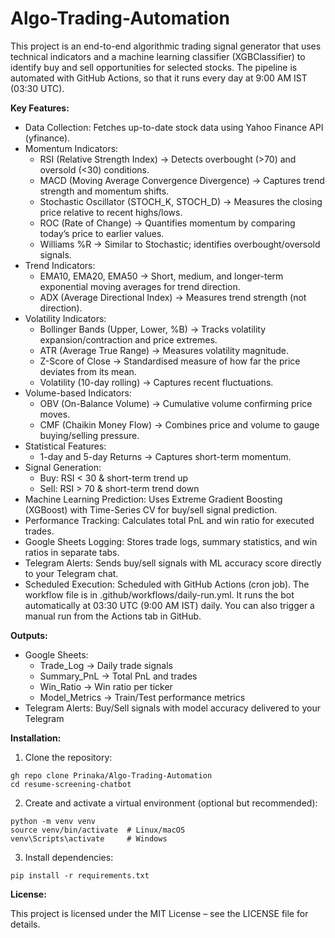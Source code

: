# Algo-Trading-Automation
This project is an end-to-end algorithmic trading signal generator that uses technical indicators and a machine learning classifier (XGBClassifier) to identify buy and sell opportunities for selected stocks. The pipeline is automated with GitHub Actions, so that it runs every day at 9:00 AM IST (03:30 UTC).

**Key Features:**

* Data Collection: Fetches up-to-date stock data using Yahoo Finance API (yfinance).
* Momentum Indicators:
  - RSI (Relative Strength Index) → Detects overbought (>70) and oversold (<30) conditions.
  - MACD (Moving Average Convergence Divergence) → Captures trend strength and momentum shifts.
  - Stochastic Oscillator (STOCH_K, STOCH_D) → Measures the closing price relative to recent highs/lows.
  - ROC (Rate of Change) → Quantifies momentum by comparing today’s price to earlier values.
  - Williams %R → Similar to Stochastic; identifies overbought/oversold signals.
* Trend Indicators:
  - EMA10, EMA20, EMA50 → Short, medium, and longer-term exponential moving averages for trend direction.
  - ADX (Average Directional Index) → Measures trend strength (not direction).
* Volatility Indicators:
  - Bollinger Bands (Upper, Lower, %B) → Tracks volatility expansion/contraction and price extremes.
  - ATR (Average True Range) → Measures volatility magnitude.
  - Z-Score of Close → Standardised measure of how far the price deviates from its mean.
  - Volatility (10-day rolling) → Captures recent fluctuations.
* Volume-based Indicators:
  - OBV (On-Balance Volume) → Cumulative volume confirming price moves.
  - CMF (Chaikin Money Flow) → Combines price and volume to gauge buying/selling pressure.
* Statistical Features:
  - 1-day and 5-day Returns → Captures short-term momentum.
* Signal Generation:
  - Buy: RSI < 30 & short-term trend up
  - Sell: RSI > 70 & short-term trend down
* Machine Learning Prediction: Uses Extreme Gradient Boosting (XGBoost) with Time-Series CV for buy/sell signal prediction.
* Performance Tracking: Calculates total PnL and win ratio for executed trades.
* Google Sheets Logging: Stores trade logs, summary statistics, and win ratios in separate tabs.
* Telegram Alerts: Sends buy/sell signals with ML accuracy score directly to your Telegram chat.
* Scheduled Execution: Scheduled with GitHub Actions (cron job). The workflow file is in .github/workflows/daily-run.yml. It runs the bot automatically at 03:30 UTC (9:00 AM IST) daily. You can also trigger a manual run from the Actions tab in GitHub.

**Outputs:**

* Google Sheets:
  - Trade_Log → Daily trade signals
  - Summary_PnL → Total PnL and trades
  - Win_Ratio → Win ratio per ticker
  - Model_Metrics → Train/Test performance metrics
* Telegram Alerts: Buy/Sell signals with model accuracy delivered to your Telegram

**Installation:**

1. Clone the repository:
```
gh repo clone Prinaka/Algo-Trading-Automation
cd resume-screening-chatbot
```

2. Create and activate a virtual environment (optional but recommended):
```
python -m venv venv
source venv/bin/activate  # Linux/macOS
venv\Scripts\activate     # Windows
```

3. Install dependencies:
```
pip install -r requirements.txt
```

**License:**

This project is licensed under the MIT License – see the LICENSE file for details.
